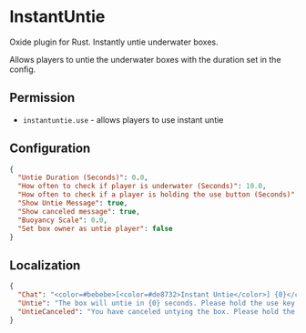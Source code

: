 # InstantUntie

Oxide plugin for Rust. Instantly untie underwater boxes.

Allows players to untie the underwater boxes with the duration set in the config.

## Permission

* `instantuntie.use` - allows players to use instant untie

## Configuration

```json
{
  "Untie Duration (Seconds)": 0.0,
  "How often to check if player is underwater (Seconds)": 10.0,
  "How often to check if a player is holding the use button (Seconds)": 1.0,
  "Show Untie Message": true,
  "Show canceled message": true,
  "Buoyancy Scale": 0.0,
  "Set box owner as untie player": false
}
```

## Localization

```json
{
  "Chat": "<color=#bebebe>[<color=#de8732>Instant Untie</color>] {0}</color>",
  "Untie": "The box will untie in {0} seconds. Please hold the use key down until this is completed.",
  "UntieCanceled": "You have canceled untying the box. Please hold the use key down to untie."
}
```
